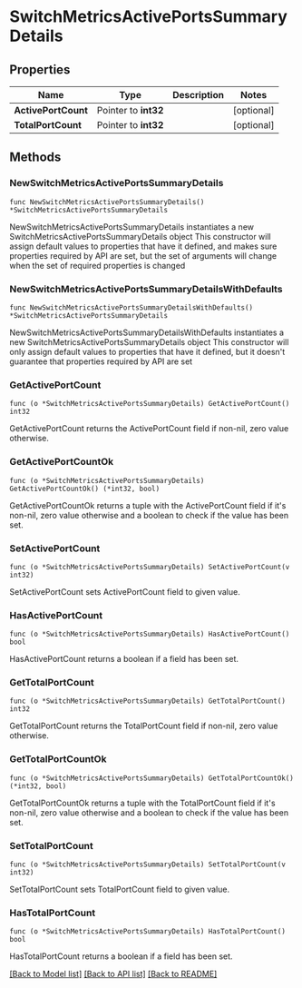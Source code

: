 # SwitchMetricsActivePortsSummaryDetails

## Properties

Name | Type | Description | Notes
------------ | ------------- | ------------- | -------------
**ActivePortCount** | Pointer to **int32** |  | [optional] 
**TotalPortCount** | Pointer to **int32** |  | [optional] 

## Methods

### NewSwitchMetricsActivePortsSummaryDetails

`func NewSwitchMetricsActivePortsSummaryDetails() *SwitchMetricsActivePortsSummaryDetails`

NewSwitchMetricsActivePortsSummaryDetails instantiates a new SwitchMetricsActivePortsSummaryDetails object
This constructor will assign default values to properties that have it defined,
and makes sure properties required by API are set, but the set of arguments
will change when the set of required properties is changed

### NewSwitchMetricsActivePortsSummaryDetailsWithDefaults

`func NewSwitchMetricsActivePortsSummaryDetailsWithDefaults() *SwitchMetricsActivePortsSummaryDetails`

NewSwitchMetricsActivePortsSummaryDetailsWithDefaults instantiates a new SwitchMetricsActivePortsSummaryDetails object
This constructor will only assign default values to properties that have it defined,
but it doesn't guarantee that properties required by API are set

### GetActivePortCount

`func (o *SwitchMetricsActivePortsSummaryDetails) GetActivePortCount() int32`

GetActivePortCount returns the ActivePortCount field if non-nil, zero value otherwise.

### GetActivePortCountOk

`func (o *SwitchMetricsActivePortsSummaryDetails) GetActivePortCountOk() (*int32, bool)`

GetActivePortCountOk returns a tuple with the ActivePortCount field if it's non-nil, zero value otherwise
and a boolean to check if the value has been set.

### SetActivePortCount

`func (o *SwitchMetricsActivePortsSummaryDetails) SetActivePortCount(v int32)`

SetActivePortCount sets ActivePortCount field to given value.

### HasActivePortCount

`func (o *SwitchMetricsActivePortsSummaryDetails) HasActivePortCount() bool`

HasActivePortCount returns a boolean if a field has been set.

### GetTotalPortCount

`func (o *SwitchMetricsActivePortsSummaryDetails) GetTotalPortCount() int32`

GetTotalPortCount returns the TotalPortCount field if non-nil, zero value otherwise.

### GetTotalPortCountOk

`func (o *SwitchMetricsActivePortsSummaryDetails) GetTotalPortCountOk() (*int32, bool)`

GetTotalPortCountOk returns a tuple with the TotalPortCount field if it's non-nil, zero value otherwise
and a boolean to check if the value has been set.

### SetTotalPortCount

`func (o *SwitchMetricsActivePortsSummaryDetails) SetTotalPortCount(v int32)`

SetTotalPortCount sets TotalPortCount field to given value.

### HasTotalPortCount

`func (o *SwitchMetricsActivePortsSummaryDetails) HasTotalPortCount() bool`

HasTotalPortCount returns a boolean if a field has been set.


[[Back to Model list]](../README.md#documentation-for-models) [[Back to API list]](../README.md#documentation-for-api-endpoints) [[Back to README]](../README.md)


